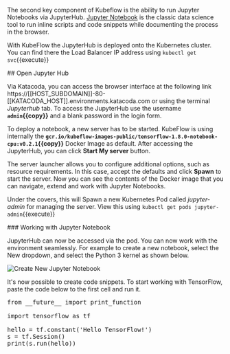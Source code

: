 The second key component of Kubeflow is the ability to run Jupyter Notebooks via JupyterHub. [Jupyter Notebook](http://jupyter.org/) is the classic data science tool to run inline scripts and code snippets while documenting the process in the browser.

With KubeFlow the JupyterHub is deployed onto the Kubernetes cluster. You can find there the Load Balancer IP address using `kubectl get svc`{{execute}}

## Open Jupyter Hub

Via Katacoda, you can access the browser interface at the following link https://[[HOST_SUBDOMAIN]]-80-[[KATACODA_HOST]].environments.katacoda.com or using the terminal *Jupyterhub* tab. To access the JupyterHub use the username **`admin`{{copy}}** and a blank password in the login form.

To deploy a notebook, a new server has to be started. KubeFlow is using internally the **`gcr.io/kubeflow-images-public/tensorflow-1.8.0-notebook-cpu:v0.2.1`{{copy}}** Docker Image as default. After accessing the JupyterHub, you can click **Start My server** button.

The server launcher allows you to configure additional options, such as resource requirements. In this case, accept the defaults and click **Spawn** to start the server. Now you can see the contents of the Docker image that you can navigate, extend and work with Jupyter Notebooks.

Under the covers, this will Spawn a new Kubernetes Pod called *jupyter-admin* for managing the server. View this using `kubectl get pods jupyter-admin`{{execute}}

### Working with Jupyter Notebook

JupyterHub can now be accessed via the pod. You can now work with the environment seamlessly. For example to create a new notebook, select the New dropdown, and select the Python 3 kernel as shown below.

<img src="/kubeflow/scenarios/deploying-kubeflow/assets/jupyterhub-create-notebook.png" alt="Create New Jupyter Notebook">

It's now possible to create code snippets. To start working with TensorFlow, paste the code below to the first cell and run it.

<pre class="file" data-target="clipboard">
from __future__ import print_function

import tensorflow as tf

hello = tf.constant('Hello TensorFlow!')
s = tf.Session()
print(s.run(hello))
</pre>
